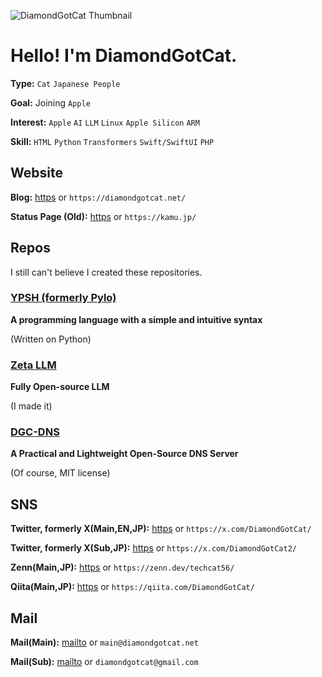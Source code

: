![DiamondGotCat Thumbnail](https://github.com/user-attachments/assets/34f032bc-529a-48cd-af63-bb76455738b8)

# Hello! I'm DiamondGotCat.

**Type:** `Cat` `Japanese People`


**Goal:** Joining `Apple`

**Interest:** `Apple` `AI` `LLM` `Linux` `Apple Silicon` `ARM`

**Skill:** `HTML` `Python` `Transformers` `Swift/SwiftUI` `PHP`

## Website
**Blog:** [https](https://diamondgotcat.net/) or `https://diamondgotcat.net/`

**Status Page (Old):** [https](https://kamu.jp/) or `https://kamu.jp/`

## Repos
I still can't believe I created these repositories.

### [YPSH (formerly Pylo)](https://github.com/DiamondGotCat/YPSH/)
**A programming language with a simple and intuitive syntax**

(Written on Python)

### [Zeta LLM](https://github.com/Zeta-DGC/Zeta-LLM/)
**Fully Open-source LLM**

(I made it)

### [DGC-DNS](https://github.com/DiamondGotCat/DGC-DNS/)
**A Practical and Lightweight Open-Source DNS Server**

(Of course, MIT license)

## SNS
**Twitter, formerly X(Main,EN,JP):** [https](https://x.com/DiamondGotCat/) or `https://x.com/DiamondGotCat/`

**Twitter, formerly X(Sub,JP):** [https](https://x.com/DiamondGotCat2/) or `https://x.com/DiamondGotCat2/`

**Zenn(Main,JP):** [https](https://zenn.dev/techcat56/) or `https://zenn.dev/techcat56/`

**Qiita(Main,JP):** [https](https://qiita.com/DiamondGotCat/) or `https://qiita.com/DiamondGotCat/`

## Mail
**Mail(Main):** [mailto](mailto:main@diamondgotcat.net) or `main@diamondgotcat.net`

**Mail(Sub):** [mailto](mailto:diamondgotcat@gmail.com) or `diamondgotcat@gmail.com`
